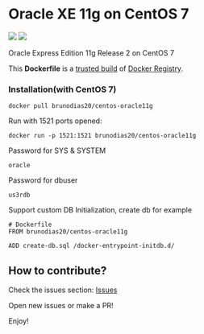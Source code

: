 Oracle XE 11g on CentOS 7
============================

[![](https://images.microbadger.com/badges/image/brunodias20/centos-oracle11g.svg)](https://microbadger.com/images/brunodias20/centos-oracle11g "Get your own image badge on microbadger.com") [![](https://images.microbadger.com/badges/version/brunodias20/centos-oracle11g.svg)](https://microbadger.com/images/brunodias20/centos-oracle11g "Get your own version badge on microbadger.com")

Oracle Express Edition 11g Release 2 on CentOS 7

This **Dockerfile** is a [trusted build](https://registry.hub.docker.com/u/brunodias20/oracle-11g_debian/) of [Docker Registry](https://registry.hub.docker.com/).

### Installation(with CentOS 7)
```
docker pull brunodias20/centos-oracle11g
```

Run with 1521 ports opened:
```
docker run -p 1521:1521 brunodias20/centos-oracle11g
```

Password for SYS & SYSTEM
```
oracle
```

Password for dbuser
```
us3rdb
```

Support custom DB Initialization, create db for example
```
# Dockerfile 
FROM brunodias20/centos-oracle11g

ADD create-db.sql /docker-entrypoint-initdb.d/
```

## How to contribute?

Check the issues section: [Issues](https://github.com/brunojdo/centos-oracle11g/issues)

Open new issues or make a PR! 

Enjoy!
